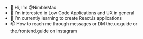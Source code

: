 - 👋 Hi, I’m @NimbleMax
- 👀 I’m interested in Low Code Applications and UX in general
- 🌱 I’m currently learning to create ReactJs applications
- 📫 How to reach me through messages or DM the.ux.guide or the.frontend.guide on Instagram

<!---
NimbleMax/NimbleMax is a ✨ special ✨ repository because its `README.md` (this file) appears on your GitHub profile.
You can click the Preview link to take a look at your changes.
--->
